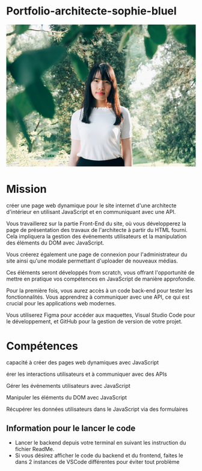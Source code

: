 # Portfolio-architecte-sophie-bluel

![sophie-bluel](FrontEnd/assets/images/sophie-bluel.png)

# Mission
créer une page web dynamique pour le site internet d'une architecte d'intérieur en utilisant JavaScript et en communiquant avec une API.

 

Vous travaillerez sur la partie Front-End du site, où vous développerez la page de présentation des travaux de l'architecte à partir du HTML fourni. Cela impliquera la gestion des événements utilisateurs et la manipulation des éléments du DOM avec JavaScript.

 

Vous créerez également une page de connexion pour l'administrateur du site ainsi qu'une modale permettant d'uploader de nouveaux médias. 

 

Ces éléments seront développés from scratch, vous offrant l'opportunité de mettre en pratique vos compétences en JavaScript de manière approfondie.

 

Pour la première fois, vous aurez accès à un code back-end pour tester les fonctionnalités. Vous apprendrez à communiquer avec une API, ce qui est crucial pour les applications web modernes.

 

Vous utiliserez Figma pour accéder aux maquettes, Visual Studio Code pour le développement, et GitHub pour la gestion de version de votre projet.

# Compétences
capacité à créer des pages web dynamiques avec JavaScript

érer les interactions utilisateurs et à communiquer avec des APIs

Gérer les événements utilisateurs avec JavaScript

Manipuler les éléments du DOM avec JavaScript

Récupérer les données utilisateurs dans le JavaScript via des formulaires


## Information pour le lancer le code

 - Lancer le backend depuis votre terminal en suivant les instruction du fichier ReadMe.
 - Si vous désirez afficher le code du backend et du frontend, faites le dans 2 instances de VSCode différentes pour éviter tout problème
